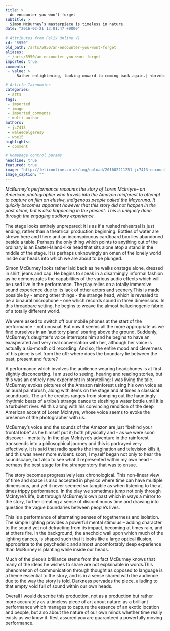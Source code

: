 ```yaml
---
title: >
  An encounter you won't forget
subtitle: >
  Simon McBurney’s masterpiece is timeless in nature.
date: "2016-02-21 13:01:47 +0000"

# Attributes from Felix Online V1
id: "5950"
old_path: /arts/5950/an-encounter-you-wont-forget
aliases:
 - /arts/5950/an-encounter-you-wont-forget
imported: true
comments:
 - value: >
     Rather enlightening, looking onward to coming back again.| <br>nba 2k16 my account expired http://www.transgender4life.com/bazaar/index.php?item/1333,Rather enlightening, looking onward to coming back again.| <br>nba 2k16 my account expired http://www.transgender4life.com/bazaar/index.php?item/1333,Rather enlightening, looking onward to coming back again.| <br>nba 2k16 my account expired http://www.transgender4life.com/bazaar/index.php?item/1333,Rather enlightening, looking onward to coming back again.| <br>nba 2k16 my account expired http://www.transgender4life.com/bazaar/index.php?item/1333,Rather enlightening, looking onward to coming back again.| <br>nba 2k16 my account expired http://www.transgender4life.com/bazaar/index.php?item/1333,Rather enlightening, looking onward to coming back again.| <br>nba 2k16 my account expired http://www.transgender4life.com/bazaar/index.php?item/1333,Wow, beautiful portal. Thnx ...| <br>nba 2k16 mt for sale reddit http://moonfaced.com/blogs/22/4285/cs-go-skins-first-you-start-with-the-bank-spr

# Article Taxonomies
categories:
 - arts
tags:
 - imported
 - image
 - imported_comments
 - multi-author
authors:
 - jc7413
 - waleedelgeresy
 - wbe15
highlights:
 - comment

# Homepage control params
headline: true
featured: true
image: "http://felixonline.co.uk/img/upload/201602211251-jc7413-encounter_1.jpg"
image_caption: ""
---
```


_McBurney’s performance recounts the story of Loren McIntyre– an American photographer who travels into the Amazon rainforest to attempt to capture on film an elusive, indigenous people called the Mayoruna. It quickly becomes apparent however that this story did not happen in the past alone, but is also happening in the present. This is uniquely done through the engaging auditory experience._

The stage looks entirely unprepared; it is as if a rushed rehearsal is just ending, rather than a theatrical production beginning. Bottles of water are strewn here and there and an inconspicuous cardboard box lies abandoned beside a table. Perhaps the only thing which points to anything out of the ordinary is an Easter-Island-like head that sits alone atop a stand in the middle of the stage. It is perhaps unknowingly an omen of the lonely world inside our heads into which we are about to be plunged.

Simon McBurney looks rather laid back as he walks onstage alone, dressed in shirt, jeans and cap. He begins to speak in a disarmingly informal fashion as he demonstrates the capabilities of the various audio effects which will be used live in the performance. The play relies on a totally immersive sound experience due to its lack of other actors and scenery.This is made possible by - among other things - the strange head, which is revealed to be a binaural microphone – one which records sound in three dimensions. In this threadbare setting, he begins to weave the almost hallucinogenic fabric of a totally different world.

We were asked to switch off our mobile phones at the start of the performance - not unusual. But now it seems all the more appropriate as we find ourselves in an ‘auditory plane’ soaring above the ground. Suddenly, McBurney’s daughter’s voice interrupts him and he begins to have an exasperated and very real conversation with her, although her voice is actually a six-month old recording. And so, the entire mood and cleverness of his piece is set from the off: where does the boundary lie between the past, present and future?

A performance which involves the audience wearing headphones is at first slightly disconcerting. I am used to seeing, hearing and reading stories, but this was an entirely new experiment in storytelling: I was living the tale. McBurney evokes pictures of the Amazon rainforest using his own voice as an aural paintbrush, along with items on the stage and at times a classical soundtrack. The art he creates ranges from stomping out the hauntingly rhythmic beats of a tribe’s strange dance to sloshing a water bottle until it is a turbulent river. All this along with his convincing rendition of the deep American accent of Loren McIntyre, whose voice seems to evoke the presence of the photographer with us.

McBurney’s voice and the sounds of the Amazon are just “behind your frontal lobe” as he himself put it; both physically and - as we were soon discover - mentally. In the play McIntyre’s adventure in the rainforest transcends into a philosophical journey and this is portrayed very effectively. It is said that radio sparks the imagination and television kills it, and this was never more evident: soon, I myself began not only to hear the soundscape, but also to see what it represented within my own head – perhaps the best stage for the strange story that was to ensue.

The story becomes progressively less chronological. This non-linear view of time and space is also accepted in physics where time can have multiple dimensions, and yet it never seemed so tangible as when listening to the at times trippy performance. In the play we sometimes jump not only through McIntyre’s life, but through McBurney’s own past which in ways a mirror to the story, further creating a sense of discontinuous time and drawing into question the vague boundaries between people’s lives.

This is a performance of alternating senses of togetherness and isolation. The simple lighting provides a powerful mental stimulus – adding character to the sound yet not detracting from its impact, becoming at times rain, and at others fire. In the background, the anechoic wall upon which much of the lighting dances, is shaped such that it looks like a large optical illusion, appropriate to the psychedelic and almost uncomfortably deep experience than McBurney is planting while inside our heads.

Much of the piece’s brilliance stems from the fact McBurney knows that many of the ideas he wishes to share are not explainable in words.This phenomenon of communication through thought as opposed to language is a theme essential to the story, and is in a sense shared with the audience due to the way the story is told. Darkness pervades the piece, alluding to that empty void full of sound within our own heads.

Overall I would describe this production, not as a production but rather more accurately as a timeless piece of art about nature: as a brilliant performance which manages to capture the essence of an exotic location and people, but also about the nature of our own minds whether time really exists as we know it. Rest assured you are guaranteed a powerfully moving performance.

